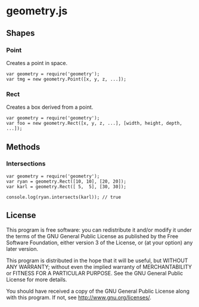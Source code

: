 geometry.js
===========

Shapes
------

### Point

Creates a point in space.

    var geometry = require('geometry');
    var tmg = new geometry.Point([x, y, z, ...]);

### Rect

Creates a box derived from a point.

    var geometry = require('geometry');
    var foo = new geometry.Rect([x, y, z, ...], [width, height, depth, ...]); 

Methods
-------

### Intersections

    var geometry = require('geometry');
    var ryan = geometry.Rect([10, 10], [20, 20]);
    var karl = geometry.Rect([ 5,  5], [30, 30]);

    console.log(ryan.intersects(karl)); // true

License
-------

This program is free software: you can redistribute it and/or modify
it under the terms of the GNU General Public License as published by
the Free Software Foundation, either version 3 of the License, or
(at your option) any later version.

This program is distributed in the hope that it will be useful,
but WITHOUT ANY WARRANTY; without even the implied warranty of
MERCHANTABILITY or FITNESS FOR A PARTICULAR PURPOSE.  See the
GNU General Public License for more details.

You should have received a copy of the GNU General Public License
along with this program.  If not, see <http://www.gnu.org/licenses/>.

